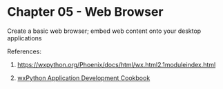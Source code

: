 # Chapter 05  - Web Browser

Create a basic web browser; embed web content onto your desktop applications


References:

1. https://wxpython.org/Phoenix/docs/html/wx.html2.1moduleindex.html

2. [wxPython Application Development Cookbook](https://www.packtpub.com/application-development/wxpython-application-development-cookbook)